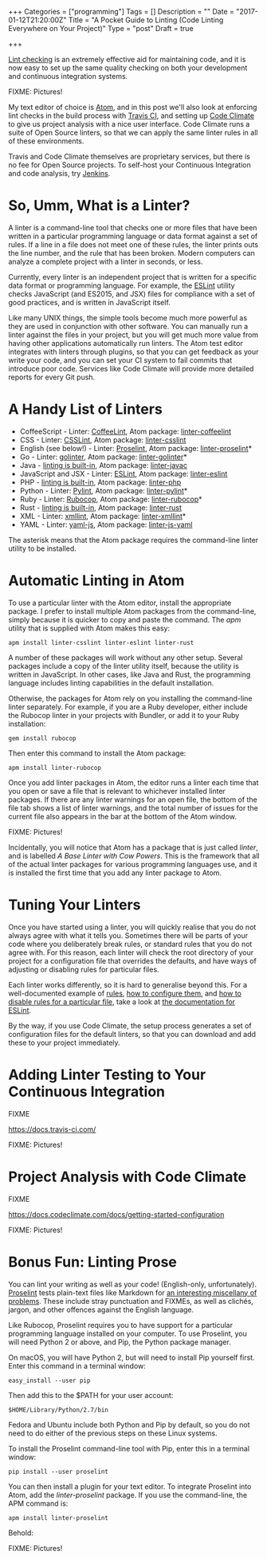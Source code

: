 +++
Categories = ["programming"]
Tags = []
Description = ""
Date = "2017-01-12T21:20:00Z"
Title = "A Pocket Guide to Linting (Code Linting Everywhere on Your Project)"
Type = "post"
Draft = true

+++

[Lint checking](https://en.wikipedia.org/wiki/Lint_(software)) is an extremely
effective aid for maintaining code, and it is now easy to set up the same
quality checking on both your development and continuous integration systems.

<!--more-->

FIXME: Pictures!

My text editor of choice is [Atom](http://www.atom.io), and in this post we'll
also look at enforcing lint checks in the build process with [Travis
CI](https://travis-ci.org/), and setting up [Code
Climate](https://codeclimate.com) to give us project analysis with a nice user
interface. Code Climate runs a suite of Open Source linters, so that we can
apply the same linter rules in all of these environments.

Travis and Code Climate themselves are proprietary services, but there is no fee
for Open Source projects. To self-host your Continuous Integration and code
analysis, try [Jenkins](https://jenkins.io).

# So, Umm, What is a Linter? #

A linter is a command-line tool that checks one or more files that have been
written in a particular programming language or data format against a set of
rules. If a line in a file does not meet one of these rules, the linter prints
outs the line number, and the rule that has been broken. Modern computers can
analyze a complete project with a linter in seconds, or less.

Currently, every linter is an independent project that is written for a specific
data format or programming language. For example, the
[ESLint](http://eslint.org/) utility checks JavaScript (and ES2015, and JSX)
files for compliance with a set of good practices, and is written in JavaScript
itself.

Like many UNIX things, the simple tools become much more powerful as they are
used in conjunction with other software. You can manually run a linter against
the files in your project, but you will get much more value from having other
applications automatically run linters. The Atom test editor integrates with
linters through plugins, so that you can get feedback as your write your code,
and you can set your CI system to fail commits that introduce poor code.
Services like Code Climate will provide more detailed reports for every Git
push.

# A Handy List of Linters #

* CoffeeScript - Linter: [CoffeeLint](http://www.coffeelint.org/), Atom package: [linter-coffeelint](https://atom.io/packages/linter-coffeelint)
* CSS - Linter: [CSSLint](http://csslint.net/), Atom package: [linter-csslint](https://atom.io/packages/linter-csslint)
* English (see below!) - Linter: [Proselint](http://proselint.com/), Atom package: [linter-proselint](https://atom.io/packages/linter-proselint)*
* Go - Linter: [golinter](https://github.com/golang/lint), Atom package: [linter-golinter](https://atom.io/packages/linter-golinter)*
* Java - [linting is built-in](https://docs.oracle.com/javase/8/docs/technotes/tools/unix/javac.html), Atom package: [linter-javac](https://atom.io/packages/linter-javac)
* JavaScript and JSX - Linter: [ESLint](http://eslint.org/), Atom package: [linter-eslint](https://atom.io/packages/linter-eslint)
* PHP - [linting is built-in](http://www.php.net/manual/en/features.commandline.options.php), Atom package: [linter-php](https://atom.io/packages/linter-php)
* Python - Linter: [Pylint](https://www.pylint.org/), Atom package: [linter-pylint](https://atom.io/packages/linter-pylint)*
* Ruby - Linter: [Rubocop](http://batsov.com/rubocop/), Atom package: [linter-rubocop](https://atom.io/packages/linter-rubocop)*
* Rust - [linting is built-in](https://doc.rust-lang.org/reference.html#lint-check-attributes), Atom package: [linter-rust](https://atom.io/packages/linter-rust)
* XML - Linter: [xmllint](http://xmlsoft.org/xmllint.html), Atom package: [linter-xmllint](https://atom.io/packages/linter-xmllint)*
* YAML - Linter: [yaml-js](http://nodeca.github.com/js-yaml/), Atom package: [linter-js-yaml](https://atom.io/packages/linter-js-yaml)

The asterisk means that the Atom package requires the command-line linter
utility to be installed.

# Automatic Linting in Atom #

To use a particular linter with the Atom editor, install the appropriate
package. I prefer to install multiple Atom packages from the command-line,
simply because it is quicker to copy and paste the command. The *apm* utility
that is supplied with Atom makes this easy:

    apm install linter-csslint linter-eslint linter-rust

A number of these packages will work without any other setup. Several packages
include a copy of the linter utility itself, because the utility is written in
JavaScript. In other cases, like Java and Rust, the programming language
includes linting capabilities in the default installation.

Otherwise, the packages for Atom rely on you installing the command-line linter
separately. For example, if you are a Ruby developer, either include the Rubocop
linter in your projects with Bundler, or add it to your Ruby installation:

    gem install rubocop

Then enter this command to install the Atom package:

    apm install linter-rubocop

Once you add linter packages in Atom, the editor runs a linter each time that
you open or save a file that is relevant to whichever installed linter packages. If
there are any linter warnings for an open file, the bottom of the file tab shows
a list of linter warnings, and the total number of issues for the current file
also appears in the bar at the bottom of the Atom window.

FIXME: Pictures!

Incidentally, you will notice that Atom has a package that is just called
*linter*, and is labelled *A Base Linter with Cow Powers*. This is the framework
that all of the actual linter packages for various programming languages use,
and it is installed the first time that you add any linter package to Atom.

# Tuning Your Linters #

Once you have started using a linter, you will quickly realise that you do not
always agree with what it tells you. Sometimes there will be parts of your code
where you deliberately break rules, or standard rules that you do not agree
with. For this reason, each linter will check the root directory of your project
for a configuration file that overrides the defaults, and have ways of adjusting
or disabling rules for particular files.

Each linter works differently, so it is hard to generalise beyond this. For a
well-documented example of [rules](http://eslint.org/docs/rules/), [how to
configure
them](http://eslint.org/docs/user-guide/configuring#configuring-rules), and [how
to disable rules for a particular
file](http://eslint.org/docs/user-guide/configuring#disabling-rules-with-inline-comments),
take a look at [the documentation for
ESLint](http://eslint.org/docs/user-guide/configuring).

By the way, if you use Code Climate, the setup process generates a set of
configuration files for the default linters, so that you can download and add
these to your project immediately.

# Adding Linter Testing to Your Continuous Integration #

FIXME

https://docs.travis-ci.com/

FIXME: Pictures!

# Project Analysis with Code Climate #

FIXME

https://docs.codeclimate.com/docs/getting-started-configuration

FIXME: Pictures!

# Bonus Fun: Linting Prose #

You can lint your writing as well as your code! (English-only, unfortunately).
[Proselint](http://proselint.com/) tests plain-text files like Markdown for [an
interesting miscellany of problems](http://proselint.com/checks/). These include
stray punctuation and FIXMEs, as well as clichés, jargon, and other offences
against the English language.

Like Rubocop, Proselint requires you to have support for a particular
programming language installed on your computer. To use Proselint, you will need
Python 2 or above, and Pip, the Python package manager.

On macOS, you will have Python 2, but will need to install Pip yourself first.
Enter this command in a terminal window:

    easy_install --user pip

Then add this to the $PATH for your user account:

    $HOME/Library/Python/2.7/bin

Fedora and Ubuntu include both Python and Pip by default, so you do not need
to do either of the previous steps on these Linux systems.

To install the Proselint command-line tool with Pip, enter this in a terminal
window:

    pip install --user proselint

You can then install a plugin for your text editor. To integrate Proselint into
Atom, add the *linter-proselint* package. If you use the command-line, the APM
command is:

    apm install linter-proselint

Behold:

FIXME: Pictures!
